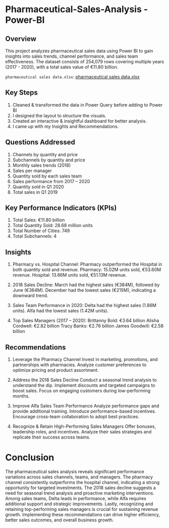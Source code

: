 # Pharmaceutical-Sales-Analysis - Power-BI

## Overview
This project analyzes pharmaceutical sales data using Power BI to gain insights into sales trends, channel performance, and sales team effectiveness. 
The dataset consists of 254,079 rows covering multiple years (2017 - 2020), with a total sales value of €11.80 billion.

 `pharmaceutical sales data.xlsx`: [pharmaceutical sales data.xlsx](pharmaceutical%20sales%20data.xlsx)

## Key Steps
1. Cleaned & transformed the data in Power Query before adding to Power BI
2. I designed the layout to structure the visuals.
3. Created an interactive & insightful dashboard for better analysis.
4. I came up with my Insights and Recommendations.

## Questions Addressed
1. Channels by quantity and price
2. Subchannels by quantity and price
3. Monthly sales trends (2018)
4. Sales per manager
5. Quantity sold by each sales team
6. Sales performance from 2017 – 2020
7. Quantity sold in Q1 2020
8. Total sales in Q1 2019

## Key Performance Indicators (KPIs)
1. Total Sales: €11.80 billion
2. Total Quantity Sold: 28.68 million units
3. Total Number of Cities: 749
4. Total Subchannels: 4

## Insights
1. Pharmacy vs. Hospital Channel:
Pharmacy outperformed the Hospital in both quantity sold and revenue.
Pharmacy: 15.02M units sold, €53.60M revenue.
Hospital: 13.66M units sold, €51.13M revenue.

2. 2018 Sales Decline:
March had the highest sales (€384M), followed by June (€364M).
December had the lowest sales (€215M), indicating a downward trend.

3. Sales Team Performance in 2020:
Delta had the highest sales (1.86M units).
Alfa had the lowest sales (1.42M units).

4. Top Sales Managers (2017 – 2020):
Brittanny Bold: €3.64 billion
Alisha Cordwell: €2.82 billion
Tracy Banks: €2.76 billion
James Goodwill: €2.58 billion

## Recommendations
1. Leverage the Pharmacy Channel
Invest in marketing, promotions, and partnerships with pharmacies.
Analyze customer preferences to optimize pricing and product assortment.

2. Address the 2018 Sales Decline
Conduct a seasonal trend analysis to understand the dip.
Implement discounts and targeted campaigns to boost sales.
Focus on engaging customers during low-performing months.

3. Improve Alfa Sales Team Performance
Analyze performance gaps and provide additional training.
Introduce performance-based incentives.
Encourage cross-team collaboration to adopt best practices.

4. Recognize & Retain High-Performing Sales Managers
Offer bonuses, leadership roles, and incentives.
Analyze their sales strategies and replicate their success across teams.

# Conclusion

The pharmaceutical sales analysis reveals significant performance variations across sales channels, teams, and managers. The pharmacy channel consistently outperforms the 
hospital channel, indicating a strong opportunity for targeted investments. The 2018 sales decline suggests a need for seasonal trend analysis and proactive marketing 
interventions. Among sales teams, Delta leads in performance, while Alfa requires additional support and strategic improvements. Lastly, recognizing and retaining 
top-performing sales managers is crucial for sustaining revenue growth. Implementing these recommendations can drive higher efficiency, better sales outcomes, and overall 
business growth.
